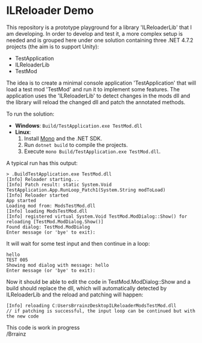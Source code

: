 # ILReloader Demo  

This repository is a prototype playground for a library 'ILReloaderLib' that I am developing. In order to develop and test it, a more complex setup is needed and is grouped here under one solution containing three .NET 4.7.2 projects (the aim is to support Unity):  

- TestApplication  
- ILReloaderLib  
- TestMod  

The idea is to create a minimal console application 'TestApplication' that will load a test mod 'TestMod' and run it to implement some features. The application uses the 'ILReloaderLib' to detect changes in the mods dll and the library will reload the changed dll and patch the annotated methods.  

To run the solution:

- **Windows**: `Build/TestApplication.exe TestMod.dll`
- **Linux**:
  1. Install [Mono](https://www.mono-project.com/) and the .NET SDK.
  2. Run `dotnet build` to compile the projects.
  3. Execute `mono Build/TestApplication.exe TestMod.dll`.

A typical run has this output:  
```
> .BuildTestApplication.exe TestMod.dll
[Info] Reloader starting...
[Info] Patch result: static System.Void TestApplication.App.RunLoop_Patch1(System.String modToLoad)
[Info] Reloader started
App started
Loading mod from: ModsTestMod.dll
[Info] loading ModsTestMod.dll
[Info] registered virtual System.Void TestMod.ModDialog::Show() for reloading [TestMod.ModDialog.Show()]
Found dialog: TestMod.ModDialog
Enter message (or 'bye' to exit):
```

It will wait for some test input and then continue in a loop:  
```
hello
TEST 005
Showing mod dialog with message: hello
Enter message (or 'bye' to exit):
```

Now it should be able to edit the code in TestMod.ModDialog::Show and a build should replace the dll, which will automatically detected by ILReloaderLib and the reload and patching will happen:  
```
[Info] reloading C:UsersBrrainzDesktopILReloaderModsTestMod.dll
// if patching is successful, the input loop can be continued but with the new code
```

This code is work in progress  
/Brrainz
